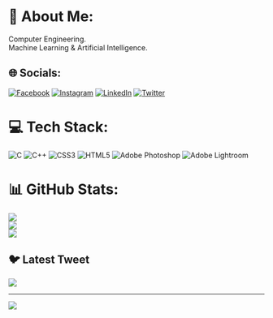 # 💫 About Me:
Computer Engineering.<br>Machine Learning & Artificial Intelligence.


## 🌐 Socials:
[![Facebook](https://img.shields.io/badge/Facebook-%231877F2.svg?logo=Facebook&logoColor=white)](https://facebook.com/aindriksarkar) [![Instagram](https://img.shields.io/badge/Instagram-%23E4405F.svg?logo=Instagram&logoColor=white)](https://instagram.com/ig_aindrik) [![LinkedIn](https://img.shields.io/badge/LinkedIn-%230077B5.svg?logo=linkedin&logoColor=white)](https://linkedin.com/in/aindriksarkar) [![Twitter](https://img.shields.io/badge/Twitter-%231DA1F2.svg?logo=Twitter&logoColor=white)](https://twitter.com/tw_aindrik) 

# 💻 Tech Stack:
![C](https://img.shields.io/badge/c-%2300599C.svg?style=flat&logo=c&logoColor=white) ![C++](https://img.shields.io/badge/c++-%2300599C.svg?style=flat&logo=c%2B%2B&logoColor=white) ![CSS3](https://img.shields.io/badge/css3-%231572B6.svg?style=flat&logo=css3&logoColor=white) ![HTML5](https://img.shields.io/badge/html5-%23E34F26.svg?style=flat&logo=html5&logoColor=white) ![Adobe Photoshop](https://img.shields.io/badge/adobephotoshop-%2331A8FF.svg?style=flat&logo=adobephotoshop&logoColor=white) ![Adobe Lightroom](https://img.shields.io/badge/Adobe%20Lightroom-31A8FF.svg?style=flat&logo=Adobe%20Lightroom&logoColor=white)
# 📊 GitHub Stats:
![](https://github-readme-stats.vercel.app/api?username=iamaindrik&theme=dark&hide_border=false&include_all_commits=false&count_private=false)<br/>
![](https://github-readme-streak-stats.herokuapp.com/?user=iamaindrik&theme=dark&hide_border=false)<br/>
![](https://github-readme-stats.vercel.app/api/top-langs/?username=iamaindrik&theme=dark&hide_border=false&include_all_commits=false&count_private=false&layout=compact)

## 🐦 Latest Tweet
[![](https://gtce.itsvg.in/api?username=tw_aindrik)](https://github.com/VishwaGauravIn/github-twitter-card-embed)

---
[![](https://visitcount.itsvg.in/api?id=iamaindrik&icon=0&color=0)](https://visitcount.itsvg.in)
